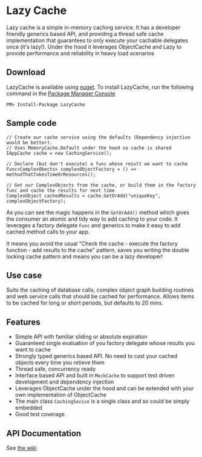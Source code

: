 # Lazy Cache #

Lazy cache is a simple in-memory caching service. It has a developer friendly generics based API, and providing a thread safe cache implementation that  guarantees to only execute your cachable delegates once (it's lazy!). Under the hood it leverages ObjectCache and Lazy<T> to provide performance and reliability in heavy load scenarios

## Download ##

LazyCache is available using [nuget](https://www.nuget.org/packages/LazyCache/). To install LazyCache, run the following command in the [Package Manager Console](http://docs.nuget.org/docs/start-here/using-the-package-manager-console)


    PM> Install-Package LazyCache

## Sample code ##

    // Create our cache service using the defaults (Dependency injection would be better).
    // Uses MemoryCache.Default under the hood so cache is shared
    IAppCache cache = new CachingService();

    // Declare (but don't execute) a func whose result we want to cache
    Func<ComplexObects> complexObjectFactory = () => methodThatTakesTimeOrResources();
    
    // Get our ComplexObjects from the cache, or build them in the factory func and cache the results for next time
    ComplexObject cachedResults = cache.GetOrAdd("uniqueKey", complexObjectFactory);
    
As you can see the magic happens in the `GetOrAdd()` method which gives the consumer an atomic and tidy way to add caching to your code. It leverages a factory delegate `Func` and generics to make it easy to add cached method calls to your app. 

It means you avoid the usual "Check the cache - execute the factory function - add results to the cache" pattern, saves you writing the double locking cache pattern and means you can be a lazy developer!

## Use case ##

Suits the caching of database calls, complex object graph building routines and web service calls that should be cached for performance. Allows items to be cached for long or short periods, but defaults to 20 mins.

## Features ##

- Simple API with familiar sliding or absolute expiration
- Guaranteed single evaluation of you factory delegate whose results you want to cache
- Strongly typed generics based API. No need to cast your cached objects every time you retieve them
- Thread safe, concurrency ready
- Interface based API and built in `MockCache` to support test driven development and dependency injection
- Leverages ObjectCache under the hood and can be extended with your own implementation of ObjectCache
- The main class `CachingSevice` is a single class and so could be simply embedded
- Good test coverage

## API Documentation

See [the wiki](/alastairtree/LazyCache/wiki/LazyCache-API-documentation)

